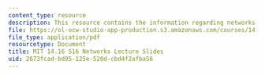 ```yaml
---
content_type: resource
description: This resource contains the information regarding networks lecture slides.
file: https://ol-ocw-studio-app-production.s3.amazonaws.com/courses/14-16-strategy-and-information-spring-2016/2673fcadbd95125e520dcbd4f2afba56_MIT14_16S16_networks.pdf
file_type: application/pdf
resourcetype: Document
title: MIT 14.16 S16 Networks Lecture Slides
uid: 2673fcad-bd95-125e-520d-cbd4f2afba56
---
```

